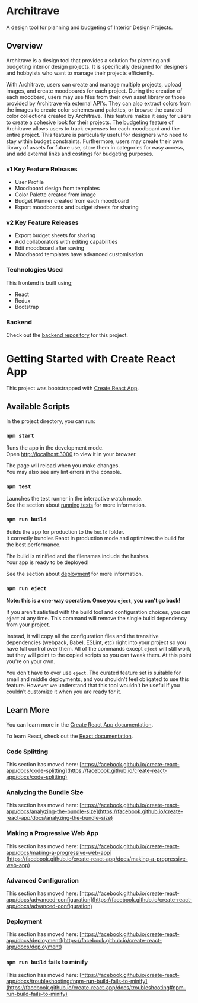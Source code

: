 # Architrave

A design tool for planning and budgeting of Interior Design Projects.

## Overview

Architrave is a design tool that provides a solution for planning and budgeting interior design projects. It is specifically designed for designers and hobbyists who want to manage their projects efficiently.

With Architrave, users can create and manage multiple projects, upload images, and create moodboards for each project. During the creation of each moodbard, users may use files from their own asset library or those provided by Architrave via external API's. They can also extract colors from the images to create color schemes and palettes, or browse the curated color collections created by Architrave. This feature makes it easy for users to create a cohesive look for their projects. The budgeting feature of Architrave allows users to track expenses for each moodboard and the entire project. This feature is particularly useful for designers who need to stay within budget constraints. Furthermore, users may create their own library of assets for future use, store them in categories for easy access, and add external links and costings for budgeting purposes.

### v1 Key Feature Releases

- User Profile
- Moodboard design from templates
- Color Palette created from image
- Budget Planner created from each moodboard
- Export moodboards and budget sheets for sharing

### v2 Key Feature Releases

- Export budget sheets for sharing
- Add collaborators with editing capabilities
- Edit moodboard after saving
- Moodbaord templates have advanced customisation

### Technologies Used

This frontend is built using;

- React
- Redux
- Bootstrap

### Backend

Check out the [backend repository](https://github.com/annoinspace/architrave-backend) for this project.

# Getting Started with Create React App

This project was bootstrapped with [Create React App](https://github.com/facebook/create-react-app).

## Available Scripts

In the project directory, you can run:

### `npm start`

Runs the app in the development mode.\
Open [http://localhost:3000](http://localhost:3000) to view it in your browser.

The page will reload when you make changes.\
You may also see any lint errors in the console.

### `npm test`

Launches the test runner in the interactive watch mode.\
See the section about [running tests](https://facebook.github.io/create-react-app/docs/running-tests) for more information.

### `npm run build`

Builds the app for production to the `build` folder.\
It correctly bundles React in production mode and optimizes the build for the best performance.

The build is minified and the filenames include the hashes.\
Your app is ready to be deployed!

See the section about [deployment](https://facebook.github.io/create-react-app/docs/deployment) for more information.

### `npm run eject`

**Note: this is a one-way operation. Once you `eject`, you can't go back!**

If you aren't satisfied with the build tool and configuration choices, you can `eject` at any time. This command will remove the single build dependency from your project.

Instead, it will copy all the configuration files and the transitive dependencies (webpack, Babel, ESLint, etc) right into your project so you have full control over them. All of the commands except `eject` will still work, but they will point to the copied scripts so you can tweak them. At this point you're on your own.

You don't have to ever use `eject`. The curated feature set is suitable for small and middle deployments, and you shouldn't feel obligated to use this feature. However we understand that this tool wouldn't be useful if you couldn't customize it when you are ready for it.

## Learn More

You can learn more in the [Create React App documentation](https://facebook.github.io/create-react-app/docs/getting-started).

To learn React, check out the [React documentation](https://reactjs.org/).

### Code Splitting

This section has moved here: [https://facebook.github.io/create-react-app/docs/code-splitting](https://facebook.github.io/create-react-app/docs/code-splitting)

### Analyzing the Bundle Size

This section has moved here: [https://facebook.github.io/create-react-app/docs/analyzing-the-bundle-size](https://facebook.github.io/create-react-app/docs/analyzing-the-bundle-size)

### Making a Progressive Web App

This section has moved here: [https://facebook.github.io/create-react-app/docs/making-a-progressive-web-app](https://facebook.github.io/create-react-app/docs/making-a-progressive-web-app)

### Advanced Configuration

This section has moved here: [https://facebook.github.io/create-react-app/docs/advanced-configuration](https://facebook.github.io/create-react-app/docs/advanced-configuration)

### Deployment

This section has moved here: [https://facebook.github.io/create-react-app/docs/deployment](https://facebook.github.io/create-react-app/docs/deployment)

### `npm run build` fails to minify

This section has moved here: [https://facebook.github.io/create-react-app/docs/troubleshooting#npm-run-build-fails-to-minify](https://facebook.github.io/create-react-app/docs/troubleshooting#npm-run-build-fails-to-minify)
